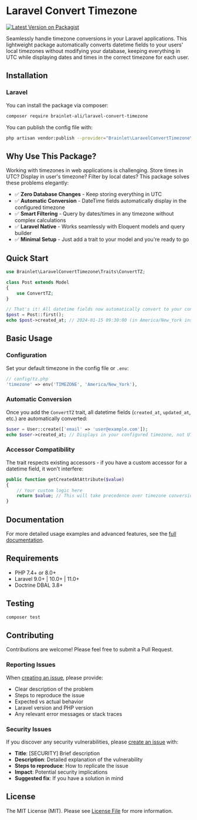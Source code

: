 # Laravel Convert Timezone

[![Latest Version on Packagist](https://img.shields.io/packagist/v/brainlet-ali/laravel-convert-timezone.svg?style=flat-square)](https://packagist.org/packages/brainlet-ali/laravel-convert-timezone)

Seamlessly handle timezone conversions in your Laravel applications. This lightweight package automatically converts datetime fields to your users' local timezones without modifying your database, keeping everything in UTC while displaying dates and times in the correct timezone for each user.

## Installation

### Laravel
You can install the package via composer:
```bash
composer require brainlet-ali/laravel-convert-timezone
```
You can publish the config file with:
```bash
php artisan vendor:publish --provider="Brainlet\LaravelConvertTimezone\LaravelConvertTimezoneServiceProvider" --tag="tz-config"
```

## Why Use This Package?

Working with timezones in web applications is challenging. Store times in UTC? Display in user's timezone? Filter by local dates? This package solves these problems elegantly:

- ✅ **Zero Database Changes** - Keep storing everything in UTC
- ✅ **Automatic Conversion** - DateTime fields automatically display in the configured timezone
- ✅ **Smart Filtering** - Query by dates/times in any timezone without complex calculations
- ✅ **Laravel Native** - Works seamlessly with Eloquent models and query builder
- ✅ **Minimal Setup** - Just add a trait to your model and you're ready to go

## Quick Start

```php
use Brainlet\LaravelConvertTimezone\Traits\ConvertTZ;

class Post extends Model
{
    use ConvertTZ;
}

// That's it! All datetime fields now automatically convert to your configured timezone
$post = Post::first();
echo $post->created_at; // 2024-01-15 09:30:00 (in America/New_York instead of UTC)
```

## Basic Usage

### Configuration

Set your default timezone in the config file or `.env`:

```php
// config/tz.php
'timezone' => env('TIMEZONE', 'America/New_York'),
```

### Automatic Conversion

Once you add the `ConvertTZ` trait, all datetime fields (`created_at`, `updated_at`, etc.) are automatically converted:

```php
$user = User::create(['email' => 'user@example.com']);
echo $user->created_at; // Displays in your configured timezone, not UTC
```

### Accessor Compatibility

The trait respects existing accessors - if you have a custom accessor for a datetime field, it won't interfere:

```php
public function getCreatedAtAttribute($value)
{
    // Your custom logic here
    return $value; // This will take precedence over timezone conversion
}
```

## Documentation

For more detailed usage examples and advanced features, see the [full documentation](DOC.md).

## Requirements

- PHP 7.4+ or 8.0+
- Laravel 9.0+ | 10.0+ | 11.0+
- Doctrine DBAL 3.8+

## Testing

```bash
composer test
```

## Contributing

Contributions are welcome! Please feel free to submit a Pull Request.

### Reporting Issues

When [creating an issue](https://github.com/brainlet-ali/laravel-convert-timezone/issues/new), please provide:
- Clear description of the problem
- Steps to reproduce the issue
- Expected vs actual behavior
- Laravel version and PHP version
- Any relevant error messages or stack traces

### Security Issues

If you discover any security vulnerabilities, please [create an issue](https://github.com/brainlet-ali/laravel-convert-timezone/issues/new) with:
- **Title**: [SECURITY] Brief description
- **Description**: Detailed explanation of the vulnerability
- **Steps to reproduce**: How to replicate the issue
- **Impact**: Potential security implications
- **Suggested fix**: If you have a solution in mind

## License

The MIT License (MIT). Please see [License File](LICENSE.md) for more information.
